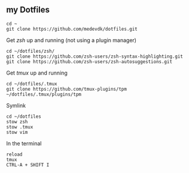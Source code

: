 ## my Dotfiles

```
cd ~
git clone https://github.com/medevdk/dotfiles.git
```

Get _zsh_ up and running (not using a plugin manager)

```
cd ~/dotfiles/zsh/
git clone https://github.com/zsh-users/zsh-syntax-highlighting.git
git clone https://github.com/zsh-users/zsh-autosuggestions.git
```

Get _tmux_ up and running

```
cd ~/dotfiles/.tmux
git clone https://github.com/tmux-plugins/tpm ~/dotfiles/.tmux/plugins/tpm
```

Symlink

```
cd ~/dotfiles
stow zsh
stow .tmux
stow vim
```
In the terminal

```
reload
tmux
CTRL-A + SHIFT I
```
